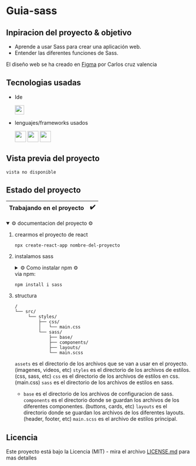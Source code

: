 # Guia-sass

## Inpiracion del proyecto & objetivo

- Aprende a usar Sass para crear una aplicación web.
- Entender las diferentes funciones de Sass.

El diseño web se ha creado en [Figma](https://www.figma.com/file/kP0SJhf4iDDa9kAzsz1LM1/Github-projects?node-id=0%3A1) por Carlos cruz valencia

## Tecnologias usadas

- Ide
    <!-- visual studio code -->
    <code><img height="25" src="https://img.shields.io/badge/Visual_Studio_Code-0078D4?style=for-the-badge&logo=visual%20studio%20code&logoColor=white"></code>

- lenguajes/frameworks usados
    <!-- bootstrap -->
    <!-- html -->
    <code><img height="30" src="https://img.shields.io/badge/HTML5-E34F26?style=for-the-badge&logo=html5&logoColor=white"></code><!-- css -->
    <code><img height="30" src="https://img.shields.io/badge/CSS3-1572B6?style=for-the-badge&logo=css3&logoColor=white"></code><!-- sass -->
    <code><img height="30" src="https://img.shields.io/badge/Sass-CC6699?style=for-the-badge&logo=sass&logoColor=white"></code>

## Vista previa del proyecto

``vista no disponible``
<!-- <img src="project-preview.png" aling="center"></img> -->
<!-- <img src="project-preview.gif" aling="center"></img> -->

## Estado del proyecto

|Trabajando en el proyecto|✔️|
| -------------------------- | :----------------: |

<!-- <details> el desplegable estara desactivado -->
<!-- <details open> el desplegable estara activo -->

<details open >
<summary>⚙️ documentacion del proyecto ⚙️</summary>

1. crearmos el proyecto de react
   
   ```npx create-react-app nombre-del-proyecto```

2. instalamos sass 
   
    <details>

    <summary>⚙️ Como instalar npm ⚙️</summary>


      - [Descargar el instalador de node](https://nodejs.org/es/)

    </details>   
    via npm:
    
    ```npm install i sass```

3. structura
    ```text
    /
    └── src/
         └── styles/
             ├── css/
             │   └── main.css
             └── sass/
                 ├── base/
                 ├── components/
                 ├── layouts/
                 └── main.scss
    ```

    ``assets`` es el directorio de los archivos que se van a usar en el proyecto. (imagenes, videos, etc)
    ``styles`` es el directorio de los archivos de estilos. (css, sass, etc)
    ``css`` es el directorio de los archivos de estilos en css. (main.css)
    ``sass`` es el directorio de los archivos de estilos en sass.
    
    - ``base`` es el directorio de los archivos de configuracion de sass.
      ``components`` es el directorio donde se guardan los archivos de los diferentes componentes. (buttons, cards, etc)
      ``layouts`` es el directorio donde se guardan los archivos de los diferentes layouts. (header, footer, etc)
      ``main.scss`` es el archivo de estilos principal.

</details >



<!-- └── / ├── │ -->


## Licencia

Este proyecto está bajo la Licencia (MIT) - mira el archivo [LICENSE.md](LICENSE.md)  para mas detalles

<!-- ## !codigo temporal¡
## git update code
```shell
git add -A && git commit -a -m \"update\" && git push
```

## sass compiler code
```shell
sass -w --style compressed assets/styles/sass/main.scss assets/styles/css/main.css
``` -->

<!-- emojis  -->
<!-- https://tutorialmarkdown.com/emojis -->
